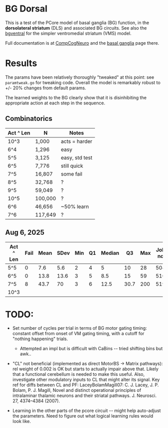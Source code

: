 # BG Dorsal

This is a test of the PCore model of basal ganglia (BG) function, in the **dorsolateral striatum** (DLS) and associated BG circuits. See also the [bgventral](../bgventral) for the simpler ventromedial striatum (VMS) model.

Full documentation is at [CompCogNeuro](https://compcogneuro.org/bg-dorsal-simulation) and the [basal ganglia](https://compcogneuro.org/basal-ganglia) page there. 

# Results

The params have been relatively thoroughly "tweaked" at this point: see `paramtweak.go` for tweaking code. Overall the model is remarkably robust to +/- 20% changes from default params.

The learned weights to the BG clearly show that it is disinhibiting the appropriate action at each step in the sequence.

## Combinatorics

| Act ^ Len | N       | Notes          |
|-----------|---------|----------------|
| 10^3      |   1,000 | acts = harder  |
| 6^4       |   1,296 | easy           |
| 5^5       |   3,125 | easy, std test |
| 6^5       |   7,776 | still quick    |
| 7^5       |  16,807 | some fail      |
| 8^5       |  32,768 | ?              |
| 9^5       |  59,049 | ?              |
| 10^5      | 100,000 | ?              |
| 6^6       |  46,656 | ~50% learn     |
| 7^6       | 117,649 | ?              |

## Aug 6, 2025

| Act ^ Len | Fail | Mean  | SDev | Min  | Q1  | Median | Q3   | Max   | Job no |
|-----------|------|-------|------|------|-----|--------|------|-------|--------| 
| 5^5       |    0 |  7.6  |  5.6 | 2    | 4   | 5      | 10   | 28    | 504    |
| 6^5       |    0 | 13.8  | 13.6 | 3    | 5   | 8.5    | 15   | 59    | 510    |
| 7^5       |    8 | 43.7  | 70   | 3    | 6   | 12.5   | 30.7 | 200   | 519    |
| 10^3      |      |       |      |      |     |        |      |       |        |


# TODO:

* Set number of cycles per trial in terms of BG motor gating timing: constant offset from onset of VM gating timing, with a cutoff for "nothing happening" trials.
    * Attempted an impl but is difficult with CaBins -- tried shifting bins but awk..

* "CL" not beneficial (implemented as direct MotorBS -> Matrix pathways): rel weight of 0.002 is OK but starts to actually impair above that.  Likely that a functional cerebellum is needed to make this useful.  Also, investigate other modulatory inputs to CL that might alter its signal.  Key ref for diffs between CL and PF: LaceyBolamMagill07: C. J. Lacey, J. P. Bolam, P. J. Magill, Novel and distinct operational principles of intralaminar thalamic neurons and their striatal pathways. J. Neurosci. 27, 4374–4384 (2007).

* Learning in the other parts of the pcore circuit -- might help auto-adjust the parameters.  Need to figure out what logical learning rules would look like.



